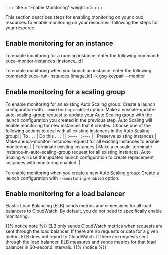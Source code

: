 +++
title = "Enable Monitoring"
weight = 5
+++

This section describes steps for enabling monitoring on your cloud resources.To enable monitoring on your resources, following the steps for your resource. 


## Enable monitoring for an instance
To enable monitoring for a running instance, enter the following command: 
    euca-monitor-instances [instance_id]

To enable monitoring when you launch an instance, enter the following command: 
    euca-run-instances [image_id] -k gsg-keypair --monitor


## Enable monitoring for a scaling group
To enable monitoring for an existing Auto Scaling group: Create a launch configuration with `--monitoring-enabled` option. Make a euscale-update-auto-scaling-group request to update your Auto Scaling group with the launch configuration you created in the previous step. Auto Scaling will enable monitoring for new instances that it creates. Choose one of the following actions to deal with all existing instances in the Auto Scaling group: 
| To . . . | Do this . . . | 
|  :---- |  :---- | 
| Preserve existing instances | Make a euca-monitor-instances request for all existing instances to enable monitoring. | 
| Terminate existing instances | Make a euscale-terminate-instance-in-auto-scaling-group request for all existing instances. Auto Scaling will use the updated launch configuration to create replacement instances with monitoring enabled. | 

To enable monitoring when you create a new Auto Scaling group: Create a launch configuration with `--monitoring-enabled` option. 
## Enable monitoring for a load balancer
Elastic Load Balancing (ELB) sends metrics and dimensions for all load balancers to CloudWatch. By default, you do not need to specifically enable monitoring. 


{{% notice note %}}
ELB only sends CloudWatch metrics when requests are sent through the load balancer. If there are no requests or data for a given metric, ELB does not report to CloudWatch. If there are requests sent through the load balancer, ELB measures and sends metrics for that load balancer in 60-second intervals. 
{{% /notice %}}
